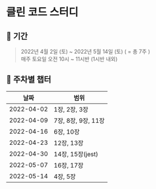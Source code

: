 <!--
title: 클린 코드 스터디
author: Marshall Ku
date: 2022-03-30
description: 클린 코드 스터디 정리용 저장소입니다. 2022년 4월 2일 토요일부터 2022년 5월 14일 토요일까지 매주 1회 진행됩니다.
-->

# 클린 코드 스터디

## 📅 기간

> 2022년 4월 2일 (토) ~ 2022년 5월 14일 (토) ( = 총 7주 )\
> 매주 토요일 오전 10시 ~ 11시반 (1시반 내외)

## 🔖 주차별 챕터

| 날짜       | 범위                |
| ---------- | ------------------- |
| 2022-04-02 | 1장, 2장, 3장       |
| 2022-04-09 | 7장, 8장, 9장, 11장 |
| 2022-04-16 | 6장, 10장           |
| 2022-04-23 | 12장, 13장          |
| 2022-04-30 | 14장, 15장(jest)    |
| 2022-05-07 | 16장, 17장          |
| 2022-05-14 | 4장, 5장            |

